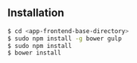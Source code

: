 ## Installation

```bash
$ cd <app-frontend-base-directory>
$ sudo npm install -g bower gulp
$ sudo npm install
$ bower install
```
